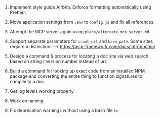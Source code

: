 1) Implement style guide Airbnb. Enforce formatting automatically using Prettier.
2) Move application settings from `.env` to `config.js` and fix all references.
3) Attempt the MCP server again using `plans/alternate_mcp_server.md`.

5) Support separate parameters for `crawl_url` and `base_path`. Some sites require a distinction. --> https://mcp-framework.com/docs/introduction
6) Design a command & process for locating a doc site via web search based on string / version number instead of url.
7) Build a command for looking up exact code from an installed NPM package and converting the entire thing to function signatures to compile to a doc.
8) Get log levels working properly
9) Work on naming
10) Fix deprecation warnings without using a bash file /=